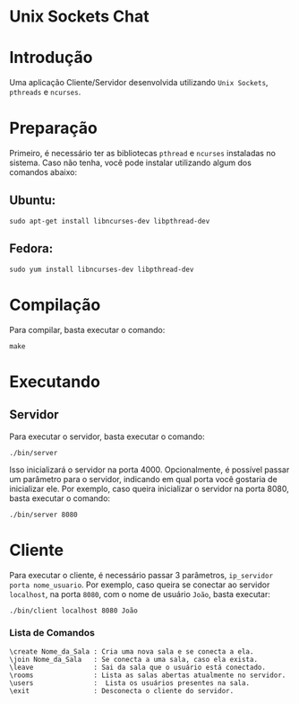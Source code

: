 Unix Sockets Chat
==============

# Introdução

Uma aplicação Cliente/Servidor desenvolvida utilizando `Unix Sockets`, `pthreads` e `ncurses`.

# Preparação

Primeiro, é necessário ter as bibliotecas `pthread` e `ncurses` instaladas no sistema. Caso não tenha, você pode instalar utilizando algum dos comandos abaixo:

## Ubuntu:

    sudo apt-get install libncurses-dev libpthread-dev

## Fedora:

    sudo yum install libncurses-dev libpthread-dev

# Compilação

Para compilar, basta executar o comando:

    make

# Executando

## Servidor

Para executar o servidor, basta executar o comando:

    ./bin/server

Isso inicializará o servidor na porta 4000. Opcionalmente, é possível passar um parâmetro para o servidor, indicando em qual porta você gostaria de inicializar ele. Por exemplo, caso queira inicializar o servidor na porta 8080, basta executar o comando:

    ./bin/server 8080

# Cliente

Para executar o cliente, é necessário passar 3 parâmetros, `ip_servidor porta nome_usuario`. Por exemplo, caso queira se conectar ao servidor `localhost`, na porta `8080`, com o nome de usuário `João`, basta executar:

    ./bin/client localhost 8080 João

### Lista de Comandos

    \create Nome_da_Sala : Cria uma nova sala e se conecta a ela.
    \join Nome_da_Sala   : Se conecta a uma sala, caso ela exista.
    \leave               : Sai da sala que o usuário está conectado.
    \rooms               : Lista as salas abertas atualmente no servidor.
    \users               :  Lista os usuários presentes na sala.
    \exit                : Desconecta o cliente do servidor.

